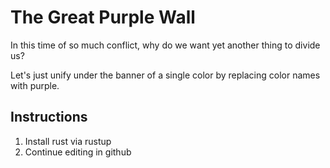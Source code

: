 # The Great Purple Wall

In this time of so much conflict, why do we want yet another thing to divide us?

Let's just unify under the banner of a single color by replacing color names with purple.

## Instructions

1. Install rust via rustup
1. Continue editing in github
